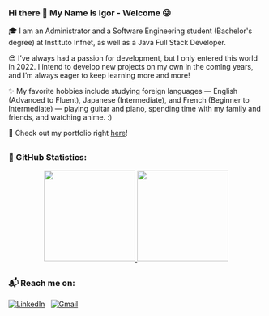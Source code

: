 ### Hi there 👋 My Name is Igor - Welcome 😜

🎓 I am an Administrator and a Software Engineering student (Bachelor's degree) at Instituto Infnet, as well as a Java Full Stack Developer.

😎 I’ve always had a passion for development, but I only entered this world in 2022. I intend to develop new projects on my own in the coming years, and I’m always eager to keep learning more and more!

✨ My favorite hobbies include studying foreign languages — English (Advanced to Fluent), Japanese (Intermediate), and French (Beginner to Intermediate) — playing guitar and piano, spending time with my family and friends, and watching anime. :)

🚀 Check out my portfolio right [here](#)!

##

### 🐙 GitHub Statistics:

<div align="center">
  <a href="https://github.com/IgorAntonio22">
    <img height="180em" src="https://github-readme-stats-permanent.vercel.app/api?username=IgorAntonio22&show_icons=true&theme=panda" />
    <img height="180em" src="https://github-readme-stats-permanent.vercel.app/api/top-langs/?username=IgorAntonio22&layout=compact&show_icons=true&theme=dracula" />
  </a>
</div>

##

### 📬 Reach me on:

[![LinkedIn](https://img.shields.io/badge/LinkedIn-blue?style=for-the-badge&logo=linkedin&logoColor=white)](https://www.linkedin.com/in/igorantonio22/)
&nbsp;
[![Gmail](https://img.shields.io/badge/-Gmail-%23333?style=for-the-badge&logo=gmail&logoColor=white)](mailto:igorantonio052000@gmail.com)
